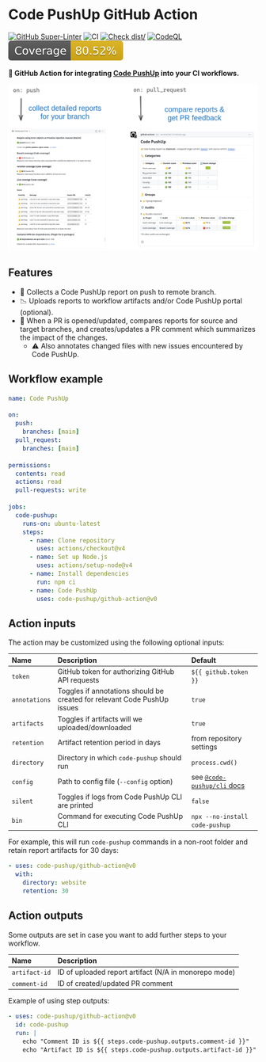 # Code PushUp GitHub Action

[![GitHub Super-Linter](https://github.com/actions/typescript-action/actions/workflows/linter.yml/badge.svg)](https://github.com/super-linter/super-linter)
![CI](https://github.com/actions/typescript-action/actions/workflows/ci.yml/badge.svg)
[![Check dist/](https://github.com/actions/typescript-action/actions/workflows/check-dist.yml/badge.svg)](https://github.com/actions/typescript-action/actions/workflows/check-dist.yml)
[![CodeQL](https://github.com/actions/typescript-action/actions/workflows/codeql-analysis.yml/badge.svg)](https://github.com/actions/typescript-action/actions/workflows/codeql-analysis.yml)
[![Coverage](./badges/coverage.svg)](./badges/coverage.svg)

**🤖 GitHub Action for integrating
[Code PushUp](https://github.com/code-pushup/cli/tree/main/packages/cli#readme)
into your CI workflows.**

![showcase](./images/showcase.png)

## Features

- 📃 Collects a Code PushUp report on push to remote branch.
- 📉 Uploads reports to workflow artifacts and/or Code PushUp portal (optional).
- 💬 When a PR is opened/updated, compares reports for source and target
  branches, and creates/updates a PR comment which summarizes the impact of the
  changes.
  - ⚠️ Also annotates changed files with new issues encountered by Code PushUp.

## Workflow example

```yml
name: Code PushUp

on:
  push:
    branches: [main]
  pull_request:
    branches: [main]

permissions:
  contents: read
  actions: read
  pull-requests: write

jobs:
  code-pushup:
    runs-on: ubuntu-latest
    steps:
      - name: Clone repository
        uses: actions/checkout@v4
      - name: Set up Node.js
        uses: actions/setup-node@v4
      - name: Install dependencies
        run: npm ci
      - name: Code PushUp
        uses: code-pushup/github-action@v0
```

## Action inputs

The action may be customized using the following optional inputs:

| Name          | Description                                                              | Default                                                                                                |
| :------------ | :----------------------------------------------------------------------- | :----------------------------------------------------------------------------------------------------- |
| `token`       | GitHub token for authorizing GitHub API requests                         | `${{ github.token }}`                                                                                  |
| `annotations` | Toggles if annotations should be created for relevant Code PushUp issues | `true`                                                                                                 |
| `artifacts`   | Toggles if artifacts will we uploaded/downloaded                         | `true`                                                                                                 |
| `retention`   | Artifact retention period in days                                        | from repository settings                                                                               |
| `directory`   | Directory in which `code-pushup` should run                              | `process.cwd()`                                                                                        |
| `config`      | Path to config file (`--config` option)                                  | see [`@code-pushup/cli` docs](https://github.com/code-pushup/cli/tree/main/packages/cli#configuration) |
| `silent`      | Toggles if logs from Code PushUp CLI are printed                         | `false`                                                                                                |
| `bin`         | Command for executing Code PushUp CLI                                    | `npx --no-install code-pushup`                                                                         |

For example, this will run `code-pushup` commands in a non-root folder and
retain report artifacts for 30 days:

```yml
- uses: code-pushup/github-action@v0
  with:
    directory: website
    retention: 30
```

## Action outputs

Some outputs are set in case you want to add further steps to your workflow.

| Name          | Description                                           |
| :------------ | :---------------------------------------------------- |
| `artifact-id` | ID of uploaded report artifact (N/A in monorepo mode) |
| `comment-id`  | ID of created/updated PR comment                      |

Example of using step outputs:

```yml
- uses: code-pushup/github-action@v0
  id: code-pushup
  run: |
    echo "Comment ID is ${{ steps.code-pushup.outputs.comment-id }}"
    echo "Artifact ID is ${{ steps.code-pushup.outputs.artifact-id }}"
```
